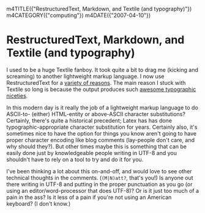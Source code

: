 m4TITLE({"RestructuredText, Markdown, and Textile (and typography)"})
m4CATEGORY({"computing"})
m4DATE({"2007-04-10"})

RestructuredText, Markdown, and Textile (and typography)
========================================================

I used to be a huge Textile fanboy. It took quite a bit to drag me
(kicking and screaming) to another lightweight markup language. I now
use RestructuredText for a [variety of
reasons](rest-for-markdown-and-textile-users.html#closing). The main
reason I stuck with Textile so long is because the output produces such
[awesome typographic
niceties](http://rpc.textpattern.com/help/?item=intro).

In this modern day is it really the job of a lightweight markup language
to do ASCII-to- (either) HTML-entity or above-ASCII character
substitutions? Certainly, there's quite a historical precedent; Latex
has has done typographic-appropriate character substitution for years.
Certainly also, it's sometimes nice to have the option for things you
know aren't going to have proper character encoding like blog comments
(lay-people don't care, and why should they?). But other times maybe
this is something that can be easily done just by knowledgeable people
writing in UTF-8 and you shouldn't have to rely on a tool to try and do
it for you.

I've been thinking a lot about this on-and-off, and would love to see
other technical thoughts in the comments. (`(M|N)att?`, that's you!) Is
anyone out there writing in UTF-8 and putting in the proper punctuation
as you go (or using an editor/word-processor that does UTF-8)? Or is it
just too much of a pain in the ass? Is it less of a pain if you're not
using an American keyboard? (I don't know.)
